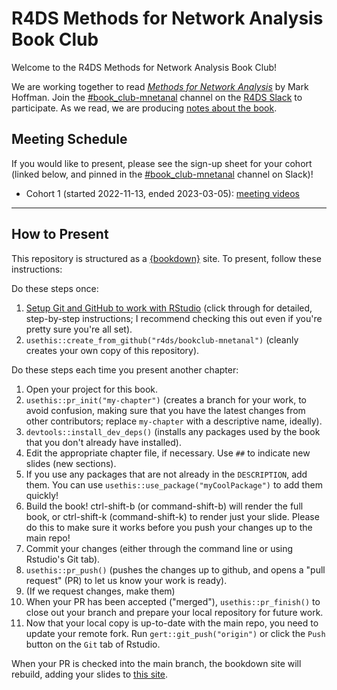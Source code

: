 # R4DS Methods for Network Analysis Book Club

Welcome to the R4DS Methods for Network Analysis Book Club!

We are working together to read [_Methods for Network Analysis_](https://bookdown.org/markhoff/social_network_analysis/) by Mark Hoffman.
Join the [#book_club-mnetanal](https://rfordatascience.slack.com/archives/C0477G1E5FT) channel on the [R4DS Slack](https://r4ds.io/join) to participate.
As we read, we are producing [notes about the book](https://r4ds.io/mnetanal).

## Meeting Schedule

If you would like to present, please see the sign-up sheet for your cohort (linked below, and pinned in the [#book_club-mnetanal](https://rfordatascience.slack.com/archives/C0477G1E5FT) channel on Slack)!

- Cohort 1 (started 2022-11-13, ended 2023-03-05): [meeting videos](https://youtube.com/playlist?list=PL3x6DOfs2NGhGpt1HrKzcZx6yU3ZMOnkL)

<hr>


## How to Present

This repository is structured as a [{bookdown}](https://CRAN.R-project.org/package=bookdown) site.
To present, follow these instructions:

Do these steps once:

1. [Setup Git and GitHub to work with RStudio](https://github.com/r4ds/bookclub-setup) (click through for detailed, step-by-step instructions; I recommend checking this out even if you're pretty sure you're all set).
2. `usethis::create_from_github("r4ds/bookclub-mnetanal")` (cleanly creates your own copy of this repository).

Do these steps each time you present another chapter:

1. Open your project for this book.
2. `usethis::pr_init("my-chapter")` (creates a branch for your work, to avoid confusion, making sure that you have the latest changes from other contributors; replace `my-chapter` with a descriptive name, ideally).
3. `devtools::install_dev_deps()` (installs any packages used by the book that you don't already have installed).
4. Edit the appropriate chapter file, if necessary. Use `##` to indicate new slides (new sections).
5. If you use any packages that are not already in the `DESCRIPTION`, add them. You can use `usethis::use_package("myCoolPackage")` to add them quickly!
6. Build the book! ctrl-shift-b (or command-shift-b) will render the full book, or ctrl-shift-k (command-shift-k) to render just your slide. Please do this to make sure it works before you push your changes up to the main repo!
7. Commit your changes (either through the command line or using Rstudio's Git tab).
8. `usethis::pr_push()` (pushes the changes up to github, and opens a "pull request" (PR) to let us know your work is ready).
9. (If we request changes, make them)
10. When your PR has been accepted ("merged"), `usethis::pr_finish()` to close out your branch and prepare your local repository for future work.
11. Now that your local copy is up-to-date with the main repo, you need to update your remote fork. Run `gert::git_push("origin")` or click the `Push` button on the `Git` tab of Rstudio.

When your PR is checked into the main branch, the bookdown site will rebuild, adding your slides to [this site](https://r4ds.io/mnetanal).
